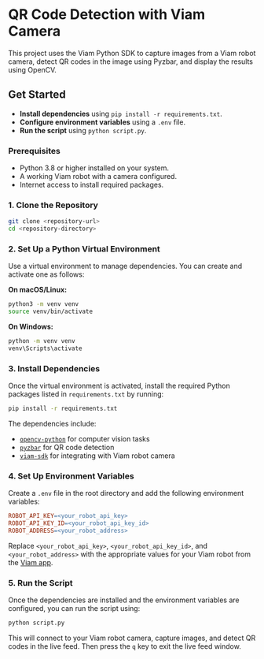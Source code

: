 # QR Code Detection with Viam Camera

This project uses the Viam Python SDK to capture images from a Viam robot camera, detect QR codes in the image using Pyzbar, and display the results using OpenCV.

## Get Started

- **Install dependencies** using `pip install -r requirements.txt`.
- **Configure environment variables** using a `.env` file.
- **Run the script** using `python script.py`.

### Prerequisites

- Python 3.8 or higher installed on your system.
- A working Viam robot with a camera configured.
- Internet access to install required packages.

### 1. Clone the Repository

```bash
git clone <repository-url>
cd <repository-directory>
```

### 2. Set Up a Python Virtual Environment

Use a virtual environment to manage dependencies. You can create and activate one as follows:

**On macOS/Linux:**

```bash
python3 -m venv venv
source venv/bin/activate
```

**On Windows:**

```bash
python -m venv venv
venv\Scripts\activate
```

### 3. Install Dependencies

Once the virtual environment is activated, install the required Python packages listed in `requirements.txt` by running:

```bash
pip install -r requirements.txt
```

The dependencies include:

- [`opencv-python`](https://pypi.org/project/opencv-python/) for computer vision tasks
- [`pyzbar`](https://pypi.org/project/pyzbar/) for QR code detection
- [`viam-sdk`](https://python.viam.dev/) for integrating with Viam robot camera

### 4. Set Up Environment Variables

Create a `.env` file in the root directory and add the following environment variables:

```makefile
ROBOT_API_KEY=<your_robot_api_key>
ROBOT_API_KEY_ID=<your_robot_api_key_id>
ROBOT_ADDRESS=<your_robot_address>
```

Replace `<your_robot_api_key>`, `<your_robot_api_key_id>`, and `<your_robot_address>` with the appropriate values for your Viam robot from the [Viam app](https://app.viam.com/robots).

### 5. Run the Script

Once the dependencies are installed and the environment variables are configured, you can run the script using:

```bash
python script.py
```

This will connect to your Viam robot camera, capture images, and detect QR codes in the live feed. Then press the `q` key to exit the live feed window.
